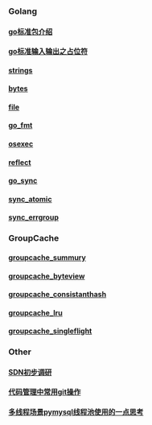 ### Golang
#### [go标准包介绍](go标准包介绍.md)
#### [go标准输入输出之占位符](go标准输入输出之占位符.md)
#### [strings](strings.md)
#### [bytes](bytes.md)
#### [file](file.md)
#### [go_fmt](go_fmt.md)
#### [osexec](osexec.md)
#### [reflect](reflect.md)
#### [go_sync](go_sync.md)
#### [sync_atomic](sync_atomic.md)
#### [sync_errgroup](sync_errgroup.md)
### GroupCache
#### [groupcache_summury](groupcache_summury.md)
#### [groupcache_byteview](groupcache_byteview.md)
#### [groupcache_consistanthash](groupcache_consistanthash.md)
#### [groupcache_lru](groupcache_lru.md)
#### [groupcache_singleflight](groupcache_singleflight.md)
### Other
#### [SDN初步调研](SDN初步调研.md)
#### [代码管理中常用git操作](代码管理中常用git操作.md)
#### [多线程场景pymysql线程池使用的一点思考](多线程场景pymysql线程池使用的一点思考.md)
